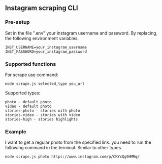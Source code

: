 ## Instagram scraping CLI
### Pre-setup

Set in the file ".env" your instagram username and password. By replacing, the following environment variables.
```
INST_USERNAME=your_instagram_username
INST_PASSWORD=your_instagram_password
```

### Supported functions

For scrape use command:
```
node scrape.js selected_type you_url
```

Supported types:
```
photo - default photo
video - default photo
stories-photo - stories with photo
stories-video - stories with video
stories-high - stories highlights
```
### Example

I want to get a regular photo from the specified link. you need to run the following command in the terminal. Similar to other types.

```
node scrape.js photo https://www.instagram.com/p/CKYcQg0HMRq/
```